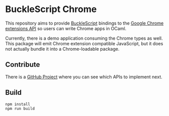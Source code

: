 # BuckleScript Chrome

This repository aims to provide [BuckleScript](https://github.com/BuckleScript/bucklescript) bindings to the [Google Chrome extensions API](https://developer.chrome.com/extensions/api_index) so users can write Chrome apps in OCaml.

Currently, there is a demo application consuming the Chrome types as well. This package will emit Chrome extension compatible JavaScript, but it does not actually bundle it into a Chrome-loadable package.

## Contribute

There is a [GitHub Project](https://github.com/thoughtbot/bucklescript-chrome/projects/1) where you can see which APIs to implement next.

## Build
```sh
npm install
npm run build
```
